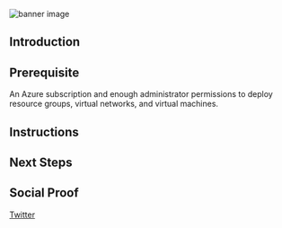 ![banner image]()

## Introduction



## Prerequisite

An Azure subscription and enough administrator permissions to deploy resource groups, virtual networks, and virtual machines.

## Instructions



## Next Steps



## Social Proof

[Twitter]()
